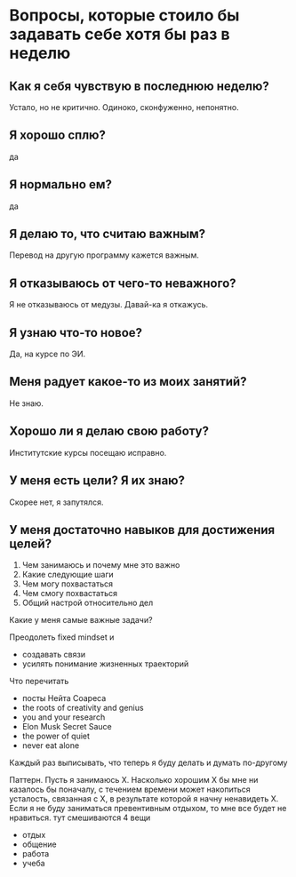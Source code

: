 # Вопросы, которые стоило бы задавать себе хотя бы раз в неделю

## Как я себя чувствую в последнюю неделю?
Устало, но не критично. Одиноко, сконфуженно, непонятно.


## Я хорошо сплю?
да

## Я нормально ем?
да

## Я делаю то, что считаю важным?
Перевод на другую программу кажется важным.

## Я отказываюсь от чего-то неважного?
Я не отказываюсь от медузы. Давай-ка я откажусь.
## Я узнаю что-то новое?
Да, на курсе по ЭИ.
## Меня радует какое-то из моих занятий?
Не знаю.
## Хорошо ли я делаю свою работу?
Институтские курсы посещаю исправно.
## У меня есть цели? Я их знаю?
Скорее нет, я запутялся.
## У меня достаточно навыков для достижения целей?

1. Чем занимаюсь и почему мне это важно 
2. Какие следующие шаги 
3. Чем могу похвастаться 
4. Чем смогу похвастаться 
5. Общий настрой относительно дел


Какие у меня самые важные задачи?

Преодолеть fixed mindset и 
- создавать связи
- усилять понимание жизненных траекторий

Что перечитать
- посты Нейта Соареса
- the roots of creativity and genius
- you and your research
- Elon Musk Secret Sauce
- the power of quiet
- never eat alone

Каждый раз выписывать, что теперь я буду делать и думать по-другому

Паттерн. Пусть я занимаюсь Х. Насколько хорошим Х бы мне ни казалось бы поначалу, с течением времени может накопиться усталость, связанная с Х, в результате которой я начну ненавидеть Х. Если я не буду заниматься превентивным отдыхом, то мне все будет не нравиться.
 тут смешиваются 4 вещи
 - отдых
 - общение
 - работа
 - учеба